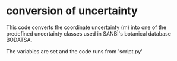 # conversion of uncertainty

This code converts the coordinate uncertainty (m) into one of the predefined uncertainty classes used in SANBI's botanical database BODATSA.

The variables are set and the code runs from 'script.py'